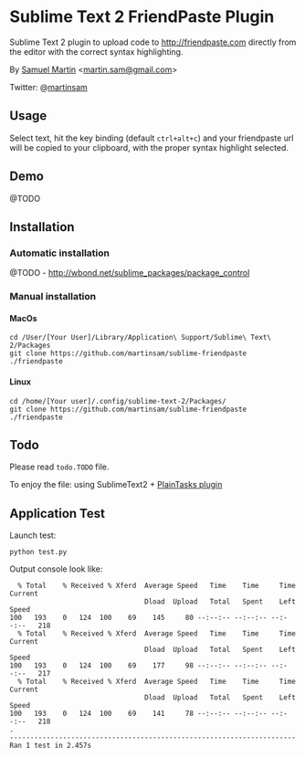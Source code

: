 # Sublime Text 2 FriendPaste Plugin

Sublime Text 2 plugin to upload code to http://friendpaste.com directly from the editor with the correct syntax highlighting.

By [Samuel Martin](http://blog.creaone.fr) <<martin.sam@gmail.com>>

Twitter: @[martinsam](http://twitter.com/martinsam)


## Usage
Select text, hit the key binding (default `ctrl+alt+c`) and your friendpaste url will be copied to your clipboard, with the proper syntax highlight selected.

## Demo

@TODO

## Installation

### Automatic installation 

@TODO - http://wbond.net/sublime_packages/package_control

### Manual installation 

#### MacOs
	cd /User/[Your User]/Library/Application\ Support/Sublime\ Text\ 2/Packages
	git clone https://github.com/martinsam/sublime-friendpaste ./friendpaste

#### Linux
	cd /home/[Your user]/.config/sublime-text-2/Packages/
	git clone https://github.com/martinsam/sublime-friendpaste ./friendpaste

## Todo

Please read `todo.TODO` file.

To enjoy the file: using SublimeText2 + [PlainTasks plugin](https://github.com/aziz/PlainTasks)

## Application Test

Launch test:

	python test.py
	
Output console look like:

	  % Total    % Received % Xferd  Average Speed   Time    Time     Time  Current
	                                 Dload  Upload   Total   Spent    Left  Speed
	100   193    0   124  100    69    145     80 --:--:-- --:--:-- --:--:--   218
	  % Total    % Received % Xferd  Average Speed   Time    Time     Time  Current
	                                 Dload  Upload   Total   Spent    Left  Speed
	100   193    0   124  100    69    177     98 --:--:-- --:--:-- --:--:--   217
	  % Total    % Received % Xferd  Average Speed   Time    Time     Time  Current
	                                 Dload  Upload   Total   Spent    Left  Speed
	100   193    0   124  100    69    141     78 --:--:-- --:--:-- --:--:--   218
	.
	----------------------------------------------------------------------
	Ran 1 test in 2.457s
